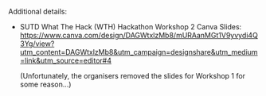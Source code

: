 Additional details:  
- SUTD What The Hack (WTH) Hackathon Workshop 2 Canva Slides: https://www.canva.com/design/DAGWtxlzMb8/mURAanMGt1V9yvydi4Q3Yg/view?utm_content=DAGWtxlzMb8&utm_campaign=designshare&utm_medium=link&utm_source=editor#4

  (Unfortunately, the organisers removed the slides for Workshop 1 for some reason...)
